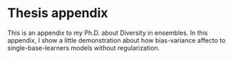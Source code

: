 # Thesis appendix

This is an appendix to my Ph.D. about Diversity in ensembles. In this appendix, I show a little demonstration about how bias-variance affecto to single-base-learners models without regularization.
